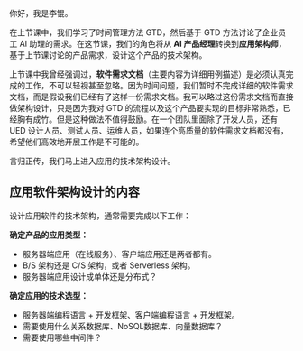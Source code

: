 你好，我是李锟。

在上节课中，我们学习了时间管理方法 GTD，然后基于 GTD 方法讨论了企业员工 AI 助理的需求。在这节课，我们的角色将从 **AI 产品经理**转换到**应用架构师**，基于上节课讨论的产品需求，设计这个产品的技术架构。

上节课中我曾经强调过，**软件需求文档**（主要内容为详细用例描述）是必须认真完成的工作，不可以轻视甚至忽略。因为时间问题，我们暂时不完成详细的软件需求文档，而是假设我们已经有了这样一份需求文档。我可以略过这份需求文档而直接做架构设计，只是因为我对 GTD 的流程以及这个产品要实现的目标非常熟悉，已经胸有成竹。但是这种做法不值得鼓励。在一个团队里面除了开发人员，还有 UED 设计人员、测试人员、运维人员，如果连个高质量的软件需求文档都没有，希望他们高效地开展工作是不可能的。

言归正传，我们马上进入应用的技术架构设计。

## 应用软件架构设计的内容

设计应用软件的技术架构，通常需要完成以下工作：

**确定产品的应用类型：**

- 服务器端应用（在线服务）、客户端应用还是两者都有。
- B/S 架构还是 C/S 架构，或者 Serverless 架构。
- 服务器端应用设计成单体还是分布式？

**确定应用的技术选型：**

- 服务器端编程语言 + 开发框架、客户端编程语言 + 开发框架。
- 需要使用什么关系数据库、NoSQL数据库、向量数据库？
- 需要使用哪些中间件？